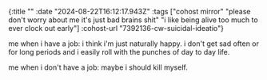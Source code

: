 {:title ""
 :date "2024-08-22T16:12:17.943Z"
 :tags ["cohost mirror" "please don't worry about me it's just bad brains shit" "i like being alive too much to ever clock out early"]
 :cohost-url "7392136-cw-suicidal-ideatio"}

me when i have a job: i think i'm just naturally happy. i don't get sad often or for long periods and i easily roll with the punches of day to day life.

me when i don't have a job: maybe i should kill myself.

